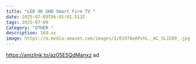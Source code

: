 ```yaml
---
title: "LED 4K UHD Smart Fire TV "
date: 2025-07-09T06:05:01.513Z
tags: 2025-07-09
Category: "OTHER "
description: 169.xx
image: https://m.media-amazon.com/images/I/8107AeAPxhL._AC_SL1500_.jpg
---
```

https://amzlink.to/az05E5QdManxz ad